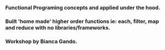 ### Functional Programing concepts and applied under the hood.
### Built 'home made' higher order functions ie: each, filter, map and reduce with no libraries/frameworks.
### Workshop by Bianca Gando.
